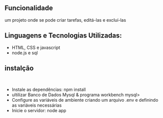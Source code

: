 
<h2>Funcionalidade</h2>
<p>um projeto onde se pode criar tarefas, editá-las e excluí-las</p>

<h2>Linguagens e Tecnologias Utilizadas:</h2>
<ul>
<li>HTML, CSS e javascript</li>
<li>node.js e sql</li>
  
</ul>

<h2>instalção</h2>
<br>
<ul>
  <li>Instale as dependências: npm install</li>
  <li>ultilizar Banco de Dados Mysql & programa workbench mysql></li>
  <li>Configure as variáveis de ambiente criando um arquivo .env e definindo as variáveis necessárias</li>
  <li>Inicie o servidor: node app</li>
</ul>
